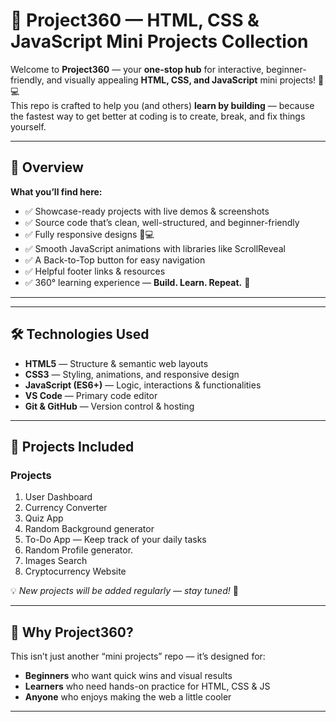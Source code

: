 # 🚀 Project360 — HTML, CSS & JavaScript Mini Projects Collection  

Welcome to **Project360** — your **one-stop hub** for interactive, beginner-friendly, and visually appealing **HTML, CSS, and JavaScript** mini projects! 🎯💻  
This repo is crafted to help you (and others) **learn by building** — because the fastest way to get better at coding is to create, break, and fix things yourself.  
 

---

## 📌 Overview  

**What you’ll find here:**  
- ✅ Showcase-ready projects with live demos & screenshots  
- ✅ Source code that’s clean, well-structured, and beginner-friendly  
- ✅ Fully responsive designs 📱💻  
- ✅ Smooth JavaScript animations with libraries like ScrollReveal  
- ✅ A Back-to-Top button for easy navigation  
- ✅ Helpful footer links & resources  
- ✅ 360° learning experience — **Build. Learn. Repeat.** 🔄  

---

<!-- ## 🌐 Live Demo  
🔗 **[View All Projects in Action](#)** _(Replace with your GitHub Pages or hosting link)_ -->

---

## 🛠 Technologies Used  

- **HTML5** — Structure & semantic web layouts  
- **CSS3** — Styling, animations, and responsive design  
- **JavaScript (ES6+)** — Logic, interactions & functionalities  
- **VS Code** — Primary code editor  
- **Git & GitHub** — Version control & hosting  
<!-- - **ScrollReveal.js** — Smooth scroll animations   -->
---

## 📂 Projects Included  

<!-- Each project comes with:  
📸 **Image Preview** | 📜 **Code Link** | 🎯 **Live Demo** -->

### Projects 
1. User Dashboard  
2. Currency Converter
3. Quiz App 
4. Random Background generator  
5. To-Do App — Keep track of your daily tasks  
6. Random Profile generator.
7. Images Search     
8. Cryptocurrency Website



💡 _New projects will be added regularly — stay tuned!_ 🔔

---

## 🎯 Why Project360?  

This isn’t just another “mini projects” repo — it’s designed for:  
- **Beginners** who want quick wins and visual results  
- **Learners** who need hands-on practice for HTML, CSS & JS  
- **Anyone** who enjoys making the web a little cooler  

---

<!-- ## 📦 Installation & Usage  

1️⃣ **Clone this repository**  
```bash
git clone https://github.com/your-username/project360.git -->
